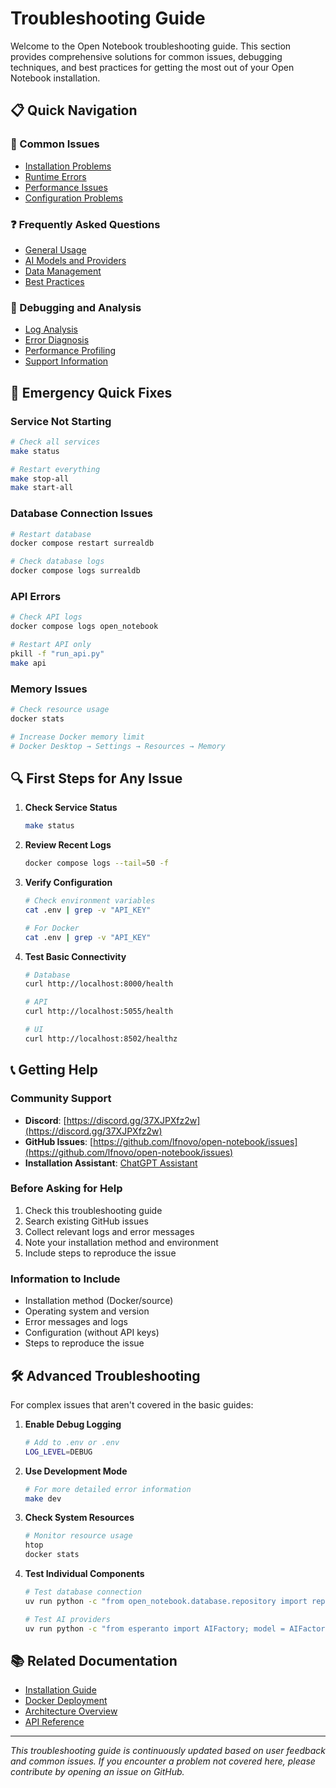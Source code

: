 # Troubleshooting Guide

Welcome to the Open Notebook troubleshooting guide. This section provides comprehensive solutions for common issues, debugging techniques, and best practices for getting the most out of your Open Notebook installation.

## 📋 Quick Navigation

### 🔧 Common Issues
- [Installation Problems](./common-issues.md#installation-problems)
- [Runtime Errors](./common-issues.md#runtime-errors)
- [Performance Issues](./common-issues.md#performance-issues)
- [Configuration Problems](./common-issues.md#configuration-problems)

### ❓ Frequently Asked Questions
- [General Usage](./faq.md#general-usage)
- [AI Models and Providers](./faq.md#ai-models-and-providers)
- [Data Management](./faq.md#data-management)
- [Best Practices](./faq.md#best-practices)

### 🐛 Debugging and Analysis
- [Log Analysis](./debugging.md#log-analysis)
- [Error Diagnosis](./debugging.md#error-diagnosis)
- [Performance Profiling](./debugging.md#performance-profiling)
- [Support Information](./debugging.md#support-information)

## 🚨 Emergency Quick Fixes

### Service Not Starting
```bash
# Check all services
make status

# Restart everything
make stop-all
make start-all
```

### Database Connection Issues
```bash
# Restart database
docker compose restart surrealdb

# Check database logs
docker compose logs surrealdb
```

### API Errors
```bash
# Check API logs
docker compose logs open_notebook

# Restart API only
pkill -f "run_api.py"
make api
```

### Memory Issues
```bash
# Check resource usage
docker stats

# Increase Docker memory limit
# Docker Desktop → Settings → Resources → Memory
```

## 🔍 First Steps for Any Issue

1. **Check Service Status**
   ```bash
   make status
   ```

2. **Review Recent Logs**
   ```bash
   docker compose logs --tail=50 -f
   ```

3. **Verify Configuration**
   ```bash
   # Check environment variables
   cat .env | grep -v "API_KEY"
   
   # For Docker
   cat .env | grep -v "API_KEY"
   ```

4. **Test Basic Connectivity**
   ```bash
   # Database
   curl http://localhost:8000/health
   
   # API
   curl http://localhost:5055/health
   
   # UI
   curl http://localhost:8502/healthz
   ```

## 📞 Getting Help

### Community Support
- **Discord**: [https://discord.gg/37XJPXfz2w](https://discord.gg/37XJPXfz2w)
- **GitHub Issues**: [https://github.com/lfnovo/open-notebook/issues](https://github.com/lfnovo/open-notebook/issues)
- **Installation Assistant**: [ChatGPT Assistant](https://chatgpt.com/g/g-68776e2765b48191bd1bae3f30212631-open-notebook-installation-assistant)

### Before Asking for Help
1. Check this troubleshooting guide
2. Search existing GitHub issues
3. Collect relevant logs and error messages
4. Note your installation method and environment
5. Include steps to reproduce the issue

### Information to Include
- Installation method (Docker/source)
- Operating system and version
- Error messages and logs
- Configuration (without API keys)
- Steps to reproduce the issue

## 🛠️ Advanced Troubleshooting

For complex issues that aren't covered in the basic guides:

1. **Enable Debug Logging**
   ```bash
   # Add to .env or .env
   LOG_LEVEL=DEBUG
   ```

2. **Use Development Mode**
   ```bash
   # For more detailed error information
   make dev
   ```

3. **Check System Resources**
   ```bash
   # Monitor resource usage
   htop
   docker stats
   ```

4. **Test Individual Components**
   ```bash
   # Test database connection
   uv run python -c "from open_notebook.database.repository import repo_query; import asyncio; print(asyncio.run(repo_query('SELECT * FROM system')))"
   
   # Test AI providers
   uv run python -c "from esperanto import AIFactory; model = AIFactory.create_language('openai', 'gpt-5-mini'); print(model.chat_complete([{'role': 'user', 'content': 'Hello'}]))"
   ```

## 📚 Related Documentation

- [Installation Guide](../getting-started/installation.md)
- [Docker Deployment](../deployment/docker.md)
- [Architecture Overview](../development/architecture.md)
- [API Reference](../development/api-reference.md)

---

*This troubleshooting guide is continuously updated based on user feedback and common issues. If you encounter a problem not covered here, please contribute by opening an issue on GitHub.*
